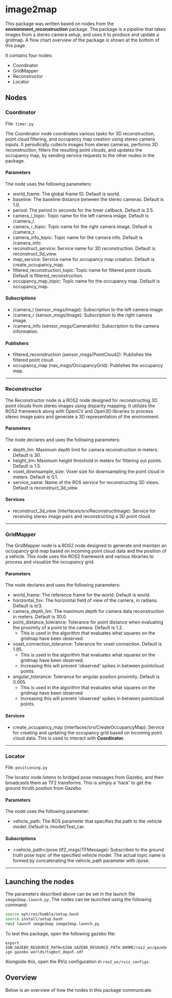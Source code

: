 # image2map
This package was written based on nodes from the **environment_reconstruction** package. The package is a pipeline that takes images from a stereo camera setup, and uses it to produce and update a gridmap. A flow chart overview of the package is shown at the bottom of this page.

It contains four nodes:
- Coordinator
- GridMapper
- Reconstructor
- Locator

## Nodes
### Coordinator
File: `timer.py`

The Coordinator node coordinates various tasks for 3D reconstruction, point cloud filtering, and occupancy map creation using stereo camera inputs.
It periodically collects images from stereo cameras, performs 3D reconstruction, filters the resulting point clouds, and updates the occupancy map, by sending service requests to the other nodes in the package.

#### Parameters

The node uses the following parameters:
- world_frame: The global frame ID. Default is world.
- baseline: The baseline distance between the stereo cameras. Default is 1.0.
- period: The period in seconds for the timer callback. Default is 3.5.
- camera_l_topic: Topic name for the left camera image. Default is /camera_l.
- camera_r_topic: Topic name for the right camera image. Default is /camera_r.
- camera_info_topic: Topic name for the camera info. Default is /camera_info.
- reconstruct_service: Service name for 3D reconstruction. Default is reconstruct_3d_view.
- map_service: Service name for occupancy map creation. Default is create_occupancy_map.
- filtered_reconstruction_topic: Topic name for filtered point clouds. Default is filtered_reconstruction.
- occupancy_map_topic: Topic name for the occupancy map. Default is occupancy_map.

#### Subscriptions

- /camera_l (sensor_msgs/Image): Subscription to the left camera image.
- /camera_r (sensor_msgs/Image): Subscription to the right camera image.
- /camera_info (sensor_msgs/CameraInfo): Subscription to the camera information.

#### Publishers

- filtered_reconstruction (sensor_msgs/PointCloud2): Publishes the filtered point cloud.
- occupancy_map (nav_msgs/OccupancyGrid): Publishes the occupancy map.

----

### Reconstructor

The Reconstructor node is a ROS2 node designed for reconstructing 3D point clouds from stereo images using disparity mapping. It utilizes the ROS2 framework along with OpenCV and Open3D libraries to process stereo image pairs and generate a 3D representation of the environment.

#### Parameters

The node declares and uses the following parameters:

- depth_lim: Maximum depth limit for camera reconstruction in meters. Default is 30.
- height_lim: Maximum height threshold in meters for filtering out points. Default is 1.5.
- voxel_downsample_size: Voxel size for downsampling the point cloud in meters. Default is 0.1.
- service_name: Name of the ROS service for reconstructing 3D views. Default is reconstruct_3d_view.

#### Services

- reconstruct_3d_view (interfaces/srv/ReconstructImage): Service for receiving stereo image pairs and reconstructing a 3D point cloud.

----
### GridMapper
The GridMapper node is a ROS2 node designed to generate and maintain an occupancy grid map based on incoming point cloud data and the position of a vehicle. This node uses the ROS2 framework and various libraries to process and visualize the occupancy grid.

#### Parameters

The node declares and uses the following parameters:

  - world_frame: The reference frame for the world. Default is world.
  - horizontal_fov: The horizontal field of view of the camera, in radians. Default is π/3.
  - camera_depth_lim: The maximum depth for camera data reconstruction in meters. Default is 30.0.
  - point_distance_tolerance: Tolerance for point distance when evaluating the proximity of a point to the camera. Default is 1.2.
    - This is used in the algorithm that evaluates what squares on the gridmap have been observed. 
  - voxel_connection_tolerance: Tolerance for voxel connection. Default is 1.95.
    - This is used in the algorithm that evaluates what squares on the gridmap have been observed. 
    - Increasing this will prevent 'observed' spikes in between pointcloud points.
  - angular_tolerance: Tolerance for angular position proximity. Default is 0.005.
    - This is used in the algorithm that evaluates what squares on the gridmap have been observed
    - Increasing this will prevent 'observed' spikes in between pointcloud points.

#### Services

- create_occupancy_map (interfaces/srv/CreateOccupancyMap): Service for creating and updating the occupancy grid based on incoming point cloud data. This is used to interact with **Coordinator**.

----

### Locator
File: `positioning.py`

The locator node listens to bridged pose messages from Gazebo, and then broadcasts them as TF2 transforms. This is simply a 'hack' to get the ground thruth position from Gazebo.

#### Parameters

The node uses the following parameter:

- vehicle_path: The ROS parameter that specifies the path to the vehicle model. Default is /model/Test_car.

#### Subscriptions
- <vehicle_path>/pose (tf2_msgs/TFMessage): Subscribes to the ground truth pose topic of the specified vehicle model. The actual topic name is formed by concatenating the vehicle_path parameter with /pose.

----
## Launching the nodes
The parameters described above can be set in the launch file `image2map.launch.py`. The nodes can be launched using the following command:

```bash
source opt/ros/humble/setup.bash
source install/setup.bash
ros2 launch image2map image2map.launch.py
```

To test this package, open the following gazebo file:
```
export IGN_GAZEBO_RESOURCE_PATH=$IGN_GAZEBO_RESOURCE_PATH:$HOME/ros2_ws/gazebo_files/
ign gazebo worlds/tugbot_depot.sdf
```
Alongside this, open the RViz configuration in `ros2_ws/rviz_configs`.

## Overview
Below is an overview of how the nodes in this package communicate.